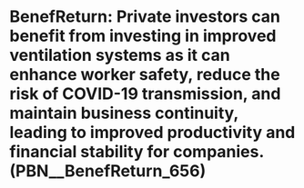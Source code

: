 # BenefReturn: __Private investors can benefit from investing in improved ventilation systems as it can enhance worker safety, reduce the risk of COVID-19 transmission, and maintain business continuity, leading to improved productivity and financial stability for companies.__ (PBN__BenefReturn_656)


